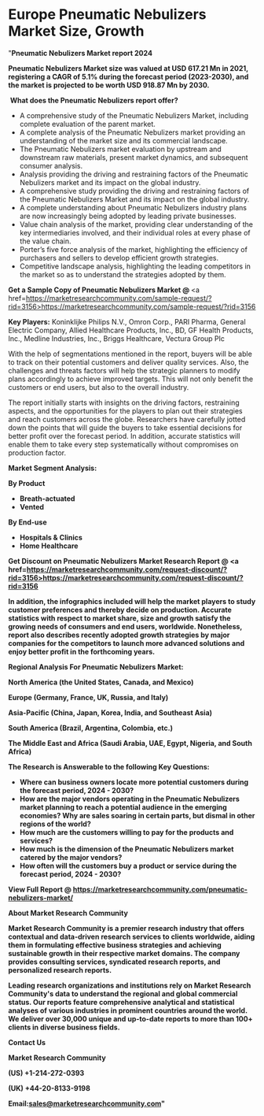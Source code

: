 # Europe Pneumatic Nebulizers Market Size, Growth
"<strong>Pneumatic Nebulizers Market report 2024</strong>

<strong>Pneumatic Nebulizers Market size was valued at USD 617.21 Mn in 2021, registering a CAGR of 5.1% during the forecast period (2023-2030), and the market is projected to be worth USD 918.87 Mn by 2030.</strong>

 <strong><b>What does the Pneumatic Nebulizers report offer?</b></strong>
<ul>
  <li>A comprehensive study of the Pneumatic Nebulizers Market, including complete evaluation of the parent market.</li>
  <li>A complete analysis of the Pneumatic Nebulizers market providing an understanding of the market size and its commercial landscape.</li>
  <li>The Pneumatic Nebulizers market evaluation by upstream and downstream raw materials, present market dynamics, and subsequent consumer analysis.</li>
  <li>Analysis providing the driving and restraining factors of the Pneumatic Nebulizers market and its impact on the global industry.</li>
  <li>A comprehensive study providing the driving and restraining factors of the Pneumatic Nebulizers Market and its impact on the global industry.</li>
  <li>A complete understanding about Pneumatic Nebulizers industry plans are now increasingly being adopted by leading private businesses.</li>
  <li>Value chain analysis of the market, providing clear understanding of the key intermediaries involved, and their individual roles at every phase of the value chain.</li>
  <li>Porter’s five force analysis of the market, highlighting the efficiency of purchasers and sellers to develop efficient growth strategies.</li>
  <li>Competitive landscape analysis, highlighting the leading competitors in the market so as to understand the strategies adopted by them.</li>
</ul>

<strong>Get a Sample Copy of Pneumatic Nebulizers Market @ </strong><a href=https://marketresearchcommunity.com/sample-request/?rid=3156><u>https://marketresearchcommunity.com/sample-request/?rid=3156</u></a>

<strong>Key Players:</strong> 
Koninklijke Philips N.V., Omron Corp., PARI Pharma, General Electric Company, Allied Healthcare Products, Inc., BD, GF Health Products, Inc., Medline Industries, Inc., Briggs Healthcare, Vectura Group Plc

With the help of segmentations mentioned in the report, buyers will be able to track on their potential customers and deliver quality services. Also, the challenges and threats factors will help the strategic planners to modify plans accordingly to achieve improved targets. This will not only benefit the customers or end users, but also to the overall industry.

The report initially starts with insights on the driving factors, restraining aspects, and the opportunities for the players to plan out their strategies and reach customers across the globe. Researchers have carefully jotted down the points that will guide the buyers to take essential decisions for better profit over the forecast period. In addition, accurate statistics will enable them to take every step systematically without compromises on production factor.

<strong>Market Segment Analysis:</strong>


<strong><strong>By Product</strong></h4>
<ul>
 	<li>Breath-actuated</li>
 	<li>Vented</li>
</ul>
<strong><strong>By End-use</strong></h4>
<ul>
 	<li>Hospitals &amp; Clinics</li>
 	<li>Home Healthcare</li>
</ul>

<strong>Get Discount on Pneumatic Nebulizers Market Research Report @ </b></strong><a href=https://marketresearchcommunity.com/request-discount/?rid=3156><u>https://marketresearchcommunity.com/request-discount/?rid=3156</u></a>

In addition, the infographics included will help the market players to study customer preferences and thereby decide on production. Accurate statistics with respect to market share, size and growth satisfy the growing needs of consumers and end users, worldwide. Nonetheless, report also describes recently adopted growth strategies by major companies for the competitors to launch more advanced solutions and enjoy better profit in the forthcoming years.

<strong>Regional Analysis For Pneumatic Nebulizers Market:</strong>

<strong>North America</strong> (the United States, Canada, and Mexico)

<strong>Europe</strong> (Germany, France, UK, Russia, and Italy)

<strong>Asia-Pacific</strong> (China, Japan, Korea, India, and Southeast Asia)

<strong>South America</strong> (Brazil, Argentina, Colombia, etc.)

<strong>The Middle East and Africa</strong> (Saudi Arabia, UAE, Egypt, Nigeria, and South Africa)

<strong>The Research is Answerable to the following Key Questions:</strong>
<ul>
 	<li>Where can business owners locate more potential customers during the forecast period, 2024 - 2030?</li>
 	<li>How are the major vendors operating in the Pneumatic Nebulizers market planning to reach a potential audience in the emerging economies? Why are sales soaring in certain parts, but dismal in other regions of the world?</li>
 	<li>How much are the customers willing to pay for the products and services?</li>
 	<li>How much is the dimension of the Pneumatic Nebulizers market catered by the major vendors?</li>
 	<li>How often will the customers buy a product or service during the forecast period, 2024 - 2030?</li>
</ul>

<strong>View Full Report @</strong> <a href=https://marketresearchcommunity.com/pneumatic-nebulizers-market/>https://marketresearchcommunity.com/pneumatic-nebulizers-market/</a>

<strong>About Market Research Community</strong>

Market Research Community is a premier research industry that offers contextual and data-driven research services to clients worldwide, aiding them in formulating effective business strategies and achieving sustainable growth in their respective market domains. The company provides consulting services, syndicated research reports, and personalized research reports.

Leading research organizations and institutions rely on Market Research Community's data to understand the regional and global commercial status. Our reports feature comprehensive analytical and statistical analyses of various industries in prominent countries around the world. We deliver over 30,000 unique and up-to-date reports to more than 100+ clients in diverse business fields.

<strong>Contact Us</strong>

<strong>Market Research Community</strong>

(US) +1-214-272-0393

(UK) +44-20-8133-9198

<strong>Email:</strong>sales@marketresearchcommunity.com"
